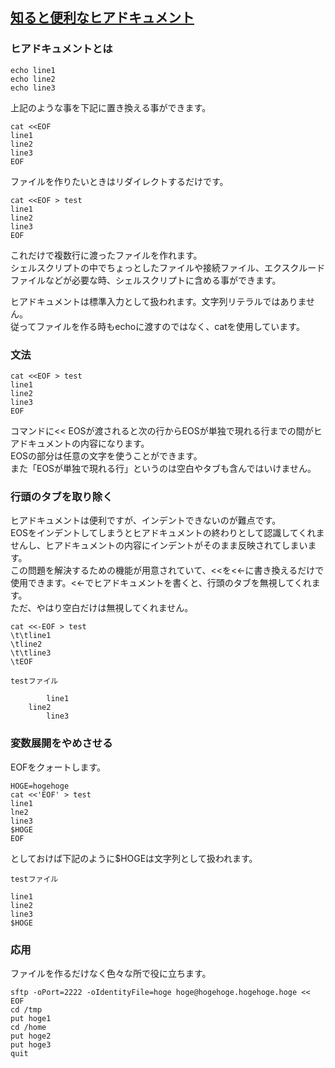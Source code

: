 ## [知ると便利なヒアドキュメント](https://qiita.com/kite_999/items/e77fb521fc39454244e7)

### ヒアドキュメントとは
```
echo line1
echo line2
echo line3
```
上記のような事を下記に置き換える事ができます。<br>

```
cat <<EOF
line1
line2
line3
EOF
```

ファイルを作りたいときはリダイレクトするだけです。<br>

```
cat <<EOF > test
line1
line2
line3
EOF
```
これだけで複数行に渡ったファイルを作れます。<br>
シェルスクリプトの中でちょっとしたファイルや接続ファイル、エクスクルードファイルなどが必要な時、シェルスクリプトに含める事ができます。<br>

ヒアドキュメントは標準入力として扱われます。文字列リテラルではありません。<br>
従ってファイルを作る時もechoに渡すのではなく、catを使用しています。<br>

### 文法
```
cat <<EOF > test
line1
line2
line3
EOF
```
コマンドに<< EOSが渡されると次の行からEOSが単独で現れる行までの間がヒアドキュメントの内容になります。<br>
EOSの部分は任意の文字を使うことができます。<br>
また「EOSが単独で現れる行」というのは空白やタブも含んではいけません。<br>

### 行頭のタブを取り除く
ヒアドキュメントは便利ですが、インデントできないのが難点です。<br>
EOSをインデントしてしまうとヒアドキュメントの終わりとして認識してくれませんし、ヒアドキュメントの内容にインデントがそのまま反映されてしまいます。<br>
この問題を解決するための機能が用意されていて、<<を<<-に書き換えるだけで使用できます。<<-でヒアドキュメントを書くと、行頭のタブを無視してくれます。<br>
ただ、やはり空白だけは無視してくれません。<br>

```
cat <<-EOF > test
\t\tline1
\tline2
\t\tline3
\tEOF
```

`testファイル`
```
        line1
    line2
        line3
```

### 変数展開をやめさせる
EOFをクォートします。<br>

```
HOGE=hogehoge
cat <<'EOF' > test
line1
lne2
line3
$HOGE
EOF
```
としておけば下記のように$HOGEは文字列として扱われます。<br>

`testファイル`
```
line1
line2
line3
$HOGE
```

### 応用
ファイルを作るだけなく色々な所で役に立ちます。<br>
```
sftp -oPort=2222 -oIdentityFile=hoge hoge@hogehoge.hogehoge.hoge << EOF
cd /tmp
put hoge1
cd /home
put hoge2
put hoge3
quit
```
